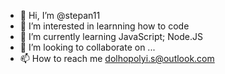 - 👋 Hi, I’m @stepan11
- 👀 I’m interested in learnning how to code
- 🌱 I’m currently learning JavaScript; Node.JS
- 💞️ I’m looking to collaborate on ...
- 📫 How to reach me dolhopolyi.s@outlook.com

<!---
stepan11/stepan11 is a ✨ special ✨ repository because its `README.md` (this file) appears on your GitHub profile.
You can click the Preview link to take a look at your changes.
--->

